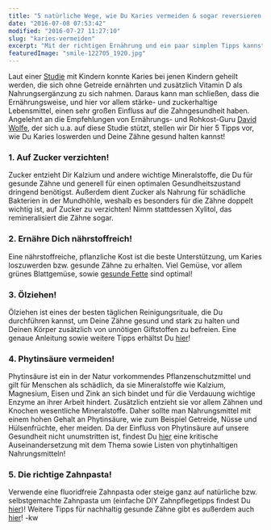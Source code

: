 ```yaml
---
title: "5 natürliche Wege, wie Du Karies vermeiden & sogar reversieren kannst!"
date: "2016-07-08 07:53:42"
modified: "2016-07-27 11:27:10"
slug: "karies-vermeiden"
excerpt: "Mit der richtigen Ernährung und ein paar simplen Tipps kannst Du Karies nicht nur vorbeugen, sondern auch rückgängig machen und Deinen Zähnen zu strahlender Gesundheit verhelfen!"
featuredImage: "smile-122705_1920.jpg"
---
```


Laut einer [Studie](http://www.ncbi.nlm.nih.gov/pmc/articles/PMC2520490/) mit Kindern konnte Karies bei jenen Kindern geheilt werden, die sich ohne Getreide ernährten und zusätzlich Vitamin D als Nahrungsergänzung zu sich nahmen. Daraus kann man schließen, dass die Ernährungsweise, und hier vor allem stärke- und zuckerhaltige Lebensmittel, einen sehr großen Einfluss auf die Zahngesundheit haben. Angelehnt an die Empfehlungen von Ernährungs- und Rohkost-Guru [David Wolfe](http://www.davidwolfe.com/reverse-cavities-heal-tooth-decay-5-steps/), der sich u.a. auf diese Studie stützt, stellen wir Dir hier 5 Tipps vor, wie Du Karies loswerden und Deine Zähne gesund halten kannst!

### 1\. Auf Zucker verzichten!

Zucker entzieht Dir Kalzium und andere wichtige Mineralstoffe, die Du für gesunde Zähne und generell für einen optimalen Gesundheitszustand dringend benötigst. Außerdem dient Zucker als Nahrung für schädliche Bakterien in der Mundhöhle, weshalb es besonders für die Zähne doppelt wichtig ist, auf Zucker zu verzichten! Nimm stattdessen Xylitol, das remineralisiert die Zähne sogar.

### 2\. Ernähre Dich nährstoffreich!

Eine nährstoffreiche, pflanzliche Kost ist die beste Unterstützung, um Karies loszuwerden bzw. gesunde Zähne zu erhalten. Viel Gemüse, vor allem grünes Blattgemüse, sowie [gesunde Fette](https://www.veganblatt.com/gesunde-fette) sind optimal!

### 3\. Ölziehen!

Ölziehen ist eines der besten täglichen Reinigungsrituale, die Du durchführen kannst, um Deine Zähne gesund und stark zu halten und Deinen Körper zusätzlich von unnötigen Giftstoffen zu befreien. Eine genaue Anleitung sowie weitere Tipps erhältst Du [hier](https://www.veganblatt.com/kokosoel-mundhygiene)!

### 4\. Phytinsäure vermeiden!

Phytinsäure ist ein in der Natur vorkommendes Pflanzenschutzmittel und gilt für Menschen als schädlich, da sie Mineralstoffe wie Kalzium, Magnesium, Eisen und Zink an sich bindet und für die Verdauung wichtige Enzyme an ihrer Arbeit hindert. Zusätzlich entzieht sie vor allem Zähnen und Knochen wesentliche Mineralstoffe. Daher sollte man Nahrungsmittel mit einem hohen Gehalt an Phytinsäure, wie zum Beispiel Getreide, Nüsse und Hülsenfrüchte, eher meiden. Da der Einfluss von Phytinsäure auf unsere Gesundheit nicht unumstritten ist, findest Du [hier](http://www.urgeschmack.de/phytinsaeure/) eine kritische Auseinandersetzung mit dem Thema sowie Listen von phytinhaltigen Nahrungsmitteln!

### 5\. Die richtige Zahnpasta!

Verwende eine fluoridfreie Zahnpasta oder steige ganz auf natürliche bzw. selbstgemachte Zahnpasta um (einfache DIY Zahnpflegetipps findest Du [hier](https://www.veganblatt.com/weisse-zaehne))! Weitere Tipps für nachhaltig gesunde Zähne gibt es außerdem auch [hier](https://www.veganblatt.com/natuerliche-zahnpflege-3-einfache-effektive-tipps)! -kw